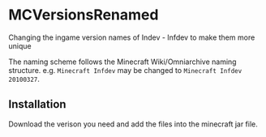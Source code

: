 # MCVersionsRenamed
Changing the ingame version names of Indev - Infdev to make them more unique

The naming scheme follows the Minecraft Wiki/Omniarchive naming structure.
e.g. `Minecraft Infdev` may be changed to `Minecraft Infdev 20100327`.

## Installation
Download the verison you need and add the files into the minecraft jar file.
